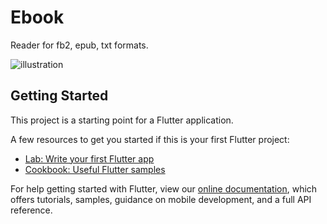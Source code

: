 # Ebook

Reader for fb2, epub, txt formats.

![illustration](https://sun9-3.userapi.com/impg/s0Cvm3R-vMpf7Kmazaye4o4Plf-8EOh6MiDK7g/ejPEaY3qlTQ.jpg?size=2160x2160&quality=96&sign=21f3d4a89169089f120858d5d536c56a&type=album)


## Getting Started

This project is a starting point for a Flutter application.

A few resources to get you started if this is your first Flutter project:

- [Lab: Write your first Flutter app](https://flutter.dev/docs/get-started/codelab)
- [Cookbook: Useful Flutter samples](https://flutter.dev/docs/cookbook)

For help getting started with Flutter, view our
[online documentation](https://flutter.dev/docs), which offers tutorials,
samples, guidance on mobile development, and a full API reference.
